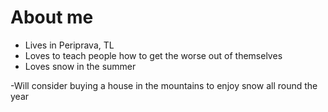 # About me

- Lives in Periprava, TL
- Loves to teach people how to get the worse out of themselves
- Loves snow in the summer

-Will consider buying a house in the mountains to enjoy snow all round the year
